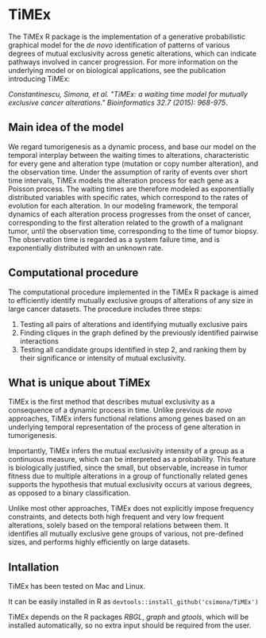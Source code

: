 # TiMEx

The TiMEx R package is the implementation of a generative probabilistic graphical model for the *de novo* identification of patterns of various degrees of mutual exclusivity across genetic alterations, which can indicate pathways involved in cancer progression. For more information on the underlying model or on biological applications, see the publication introducing TiMEx: 

*Constantinescu, Simona, et al. "TiMEx: a waiting time model for mutually exclusive cancer alterations." Bioinformatics 32.7 (2015): 968-975*.

## Main idea of the model
We regard tumorigenesis as a dynamic process, and base our model on the temporal interplay between the waiting times to alterations, characteristic for every gene and alteration type (mutation or copy number alteration), and the observation time. Under the assumption of rarity of events over short time intervals, TiMEx models the alteration process for each gene as a Poisson process. The waiting times are therefore modeled as exponentially distributed variables with specific rates, which correspond to the rates of evolution for each alteration. In our modeling framework, the temporal dynamics of each alteration process progresses from the onset of cancer, corresponding to the first alteration related to the growth of a malignant tumor, until the observation time, corresponding to the time of tumor biopsy. The observation time is regarded as a system failure time, and is exponentially distributed with an unknown rate. 

## Computational procedure
The computational procedure implemented in the TiMEx R package is aimed to efficiently identify mutually exclusive groups of alterations of any size in large cancer datasets. The procedure includes three steps:

1. Testing all pairs of alterations and identifying mutually exclusive pairs
2. Finding cliques in the graph defined by the previously identified pairwise interactions
3. Testing all candidate groups identified in step 2, and ranking them by their significance or intensity of mutual exclusivity.

## What is unique about TiMEx
TiMEx is the first method that describes mutual exclusivity as a consequence of a dynamic process in time. Unlike previous *de novo* approaches, TiMEx infers functional relations among genes based on an underlying temporal representation of the process of gene alteration in tumorigenesis. 

Importantly, TiMEx infers the mutual exclusivity intensity of a group as a continuous measure, which can be interpreted as a probability. This feature is biologically justified, since the small, but observable, increase in tumor fitness due to multiple alterations in a group of functionally related genes supports the hypothesis that mutual exclusivity occurs at various degrees, as opposed to a binary classification. 

Unlike most other approaches, TiMEx does not explicitly impose frequency constraints, and detects both high frequent and very low frequent alterations, solely based on the temporal relations between them. It identifies all mutually exclusive gene groups of various, not pre-defined sizes, and performs highly efficiently on large datasets.

## Intallation
TiMEx has been tested on Mac and Linux. 

It can be easily installed in R as ```devtools::install_github('csimona/TiMEx')``` 

TiMEx depends on the R packages *RBGL*, *graph* and *gtools*, which will be installed automatically, so no extra input should be required from the user. 
